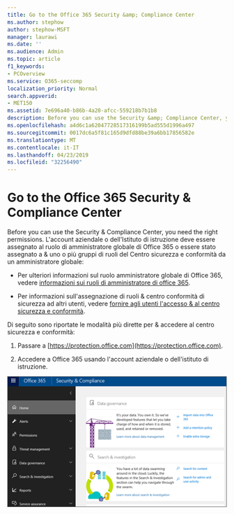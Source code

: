 ```yaml
---
title: Go to the Office 365 Security &amp; Compliance Center
ms.author: stephow
author: stephow-MSFT
manager: laurawi
ms.date: ''
ms.audience: Admin
ms.topic: article
f1_keywords:
- PCOverview
ms.service: O365-seccomp
localization_priority: Normal
search.appverid:
- MET150
ms.assetid: 7e696a40-b86b-4a20-afcc-559218b7b1b8
description: Before you can use the Security &amp; Compliance Center, you need the right permissions. L'account aziendale o dell'Istituto di istruzione deve essere assegnato al ruolo di amministratore globale di Office 365 o essere stato assegnato a &amp; uno o più gruppi di ruoli del Centro sicurezza e conformità da un amministratore globale.
ms.openlocfilehash: a4d6c1a62047728517316199b5ad555d1996a497
ms.sourcegitcommit: 0017dc6a5f81c165d9dfd88be39a6bb17856582e
ms.translationtype: MT
ms.contentlocale: it-IT
ms.lasthandoff: 04/23/2019
ms.locfileid: "32256490"
---
```

# <a name="go-to-the-office-365-security-amp-compliance-center"></a>Go to the Office 365 Security &amp; Compliance Center

Before you can use the Security &amp; Compliance Center, you need the right permissions. L'account aziendale o dell'Istituto di istruzione deve essere assegnato al ruolo di amministratore globale di Office 365 o essere stato assegnato a &amp; uno o più gruppi di ruoli del Centro sicurezza e conformità da un amministratore globale:
  
- Per ulteriori informazioni sul ruolo amministratore globale di Office 365, vedere [informazioni sui ruoli di amministratore di office 365](https://support.office.com/article/da585eea-f576-4f55-a1e0-87090b6aaa9d). 
    
- Per informazioni sull'assegnazione di ruoli &amp; centro conformità di sicurezza ad altri utenti, vedere [fornire agli utenti l'accesso &amp; al centro sicurezza e conformità](grant-access-to-the-security-and-compliance-center.md).
    
Di seguito sono riportate le modalità più dirette per &amp; accedere al centro sicurezza e conformità:
  
1. Passare a [https://protection.office.com](https://protection.office.com).
    
2. Accedere a Office 365 usando l'account aziendale o dell'istituto di istruzione.
    
![Home page del &amp; Centro sicurezza e conformità di Office 365](media/f1d35324-ac44-4f59-96a7-b11767b43201.png)
  

